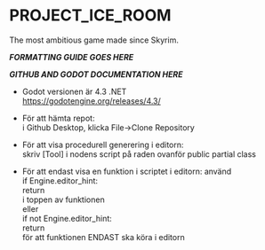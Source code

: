 # PROJECT_ICE_ROOM
The most ambitious game made since Skyrim.



_________FORMATTING GUIDE GOES HERE_________



_________GITHUB AND GODOT DOCUMENTATION HERE_________
- Godot versionen är 4.3 .NET<br />
  https://godotengine.org/releases/4.3/

- För att hämta repot:<br />
  i Github Desktop, klicka File->Clone Repository

- För att visa procedurell generering i editorn:<br />
  skriv [Tool] i nodens script på raden ovanför public partial class

- För att endast visa en funktion i scriptet i editorn:
  använd<br />
  if Engine.editor_hint:<br />
        return<br />
  i toppen av funktionen<br />
  eller<br />
  if not Engine.editor_hint:<br />
        return<br />
  för att funktionen ENDAST ska köra i editorn

